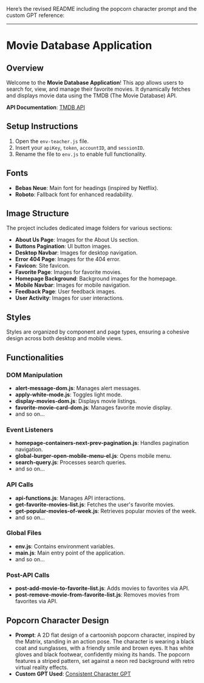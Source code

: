 Here’s the revised README including the popcorn character prompt and the custom GPT reference:

---

# Movie Database Application

## Overview
Welcome to the **Movie Database Application**! This app allows users to search for, view, and manage their favorite movies. It dynamically fetches and displays movie data using the TMDB (The Movie Database) API.

**API Documentation**: [TMDB API](https://developer.themoviedb.org/reference/intro/getting-started)

## Setup Instructions

1. Open the `env-teacher.js` file.
2. Insert your `apiKey`, `token`, `accountID`, and `sessionID`.
3. Rename the file to `env.js` to enable full functionality.

## Fonts
- **Bebas Neue**: Main font for headings (inspired by Netflix).
- **Roboto**: Fallback font for enhanced readability.

## Image Structure
The project includes dedicated image folders for various sections:
- **About Us Page**: Images for the About Us section.
- **Buttons Pagination**: UI button images.
- **Desktop Navbar**: Images for desktop navigation.
- **Error 404 Page**: Images for the 404 error.
- **Favicon**: Site favicon.
- **Favorite Page**: Images for favorite movies.
- **Homepage Background**: Background images for the homepage.
- **Mobile Navbar**: Images for mobile navigation.
- **Feedback Page**: User feedback images.
- **User Activity**: Images for user interactions.

## Styles
Styles are organized by component and page types, ensuring a cohesive design across both desktop and mobile views.

## Functionalities

### DOM Manipulation
- **alert-message-dom.js**: Manages alert messages.
- **apply-white-mode.js**: Toggles light mode.
- **display-movies-dom.js**: Displays movie listings.
- **favorite-movie-card-dom.js**: Manages favorite movie display.
- and so on...

### Event Listeners
- **homepage-containers-next-prev-pagination.js**: Handles pagination navigation.
- **global-burger-open-mobile-menu-el.js**: Opens mobile menu.
- **search-query.js**: Processes search queries.
- and so on...

### API Calls
- **api-functions.js**: Manages API interactions.
- **get-favorite-movies-list.js**: Fetches the user's favorite movies.
- **get-popular-movies-of-week.js**: Retrieves popular movies of the week.
- and so on...

### Global Files
- **env.js**: Contains environment variables.
- **main.js**: Main entry point of the application.
- and so on...

### Post-API Calls
- **post-add-movie-to-favorite-list.js**: Adds movies to favorites via API.
- **post-remove-movie-from-favorite-list.js**: Removes movies from favorites via API.

## Popcorn Character Design
- **Prompt**: A 2D flat design of a cartoonish popcorn character, inspired by the Matrix, standing in an action pose. The character is wearing a black coat and sunglasses, with a friendly smile and brown eyes. It has white gloves and black footwear, confidently mixing its hands. The popcorn features a striped pattern, set against a neon red background with retro virtual reality effects.
- **Custom GPT Used**: [Consistent Character GPT](https://chatgpt.com/g/g-a9JivI0y2-consistent-character-gpt-fast-high-quality)

